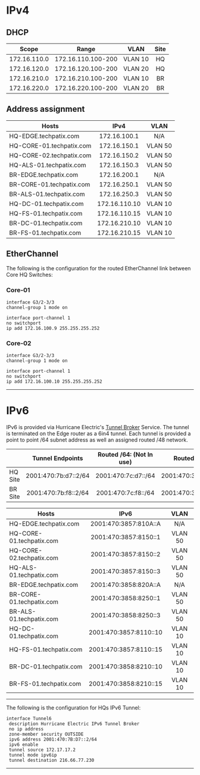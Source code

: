 # IPv4
## DHCP

| Scope         | Range              | VLAN    | Site |
| ------------- |:------------------:|:-------:|:----:|
| 172.16.110.0  | 172.16.110.100-200 | VLAN 10 | HQ   |
| 172.16.120.0  | 172.16.120.100-200 | VLAN 20 | HQ   |
| 172.16.210.0  | 172.16.210.100-200 | VLAN 10 | BR   |
| 172.16.220.0  | 172.16.220.100-200 | VLAN 20 | BR   |


## Address assignment
| Hosts                     | IPv4          | VLAN     |
| ------------------------- |:-------------:| :-------:|
| HQ-EDGE.techpatix.com     | 172.16.100.1  | N/A      |
| HQ-CORE-01.techpatix.com  | 172.16.150.1  | VLAN 50  |
| HQ-CORE-02.techpatix.com  | 172.16.150.2  | VLAN 50  |
| HQ-ALS-01.techpatix.com   | 172.16.150.3  | VLAN 50  |
| BR-EDGE.techpatix.com     | 172.16.200.1  | N/A      |
| BR-CORE-01.techpatix.com  | 172.16.250.1  | VLAN 50  |
| BR-ALS-01.techpatix.com   | 172.16.250.3  | VLAN 50  |
| HQ-DC-01.techpatix.com    | 172.16.110.10 | VLAN 10  |
| HQ-FS-01.techpatix.com    | 172.16.110.15 | VLAN 10  |
| BR-DC-01.techpatix.com    | 172.16.210.10 | VLAN 10  |
| BR-FS-01.techpatix.com    | 172.16.210.15 | VLAN 10  |

## EtherChannel
The following is the configuration for the routed EtherChannel link between Core HQ Switches:
### Core-01
```
interface G3/2-3/3
channel-group 1 mode on
```
```
interface port-channel 1 
no switchport
ip add 172.16.100.9 255.255.255.252
```

### Core-02
```
interface G3/2-3/3
channel-group 1 mode on
```
```
interface port-channel 1 
no switchport
ip add 172.16.100.10 255.255.255.252
```


---



# IPv6
IPv6 is provided via Hurricane Electric's [Tunnel Broker](https://tunnelbroker.net/) Service. The tunnel is terminated on the Edge router as a 6in4 tunnel. Each tunnel is provided a point to point /64 subnet address as well an assigned routed /48 network.

|          | Tunnel Endpoints     | Routed /64: (Not In use) | Routed /48:        |
| -------- |:--------------------:| :-----------------------:| :-----------------:|
| HQ Site  | 2001:470:7b:d7::2/64 | 2001:470:7c:d7::/64      | 2001:470:3857::/48 |
| BR Site  | 2001:470:7b:f8::2/64 | 2001:470:7c:f8::/64      | 2001:470:3858::/48 |


| Hosts                     | IPv6                   | VLAN     |
| ------------------------- |:----------------------:| :-------:|
| HQ-EDGE.techpatix.com     | 2001:470:3857:810A::A  | N/A      |
| HQ-CORE-01.techpatix.com  | 2001:470:3857:8150::1  | VLAN 50  |
| HQ-CORE-02.techpatix.com  | 2001:470:3857:8150::2  | VLAN 50  |
| HQ-ALS-01.techpatix.com   | 2001:470:3857:8150::3  | VLAN 50  |
| BR-EDGE.techpatix.com     | 2001:470:3858:820A::A  | N/A      |
| BR-CORE-01.techpatix.com  | 2001:470:3858:8250::1  | VLAN 50  |
| BR-ALS-01.techpatix.com   | 2001:470:3858:8250::3  | VLAN 50  |
| HQ-DC-01.techpatix.com    | 2001:470:3857:8110::10 | VLAN 10  |
| HQ-FS-01.techpatix.com    | 2001:470:3857:8110::15 | VLAN 10  |
| BR-DC-01.techpatix.com    | 2001:470:3858:8210::10 | VLAN 10  |
| BR-FS-01.techpatix.com    | 2001:470:3858:8210::15 | VLAN 10  |



---

The following is the configuration for HQs IPv6 Tunnel:
```
interface Tunnel6
 description Hurricane Electric IPv6 Tunnel Broker
 no ip address
 zone-member security OUTSIDE
 ipv6 address 2001:470:7B:D7::2/64
 ipv6 enable
 tunnel source 172.17.17.2
 tunnel mode ipv6ip
 tunnel destination 216.66.77.230
```



---




